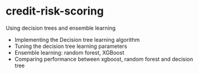 # credit-risk-scoring
Using decision trees and ensemble learning 

- Implementing the Decision tree learning algorithm
- Tuning the decision tree learning parameters
- Ensemble learning: random forest, XGBoost 
- Comparing performance between xgboost, random forest and decision tree
